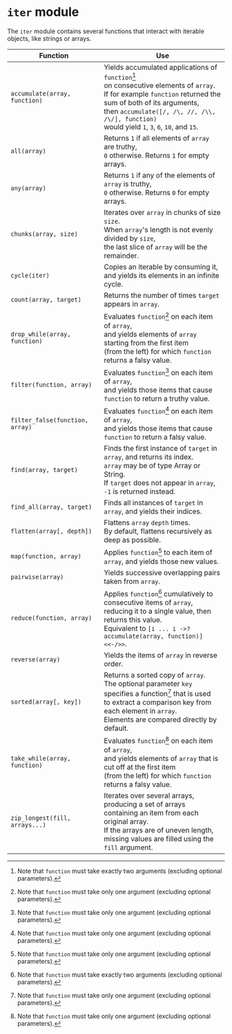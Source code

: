 # `iter` module

The `iter` module contains several functions that interact with iterable
objects, like strings or arrays.

<center>

Function                        | Use
---                             | ---
`accumulate(array, function)`   | Yields accumulated applications of `function`[^2]<br>on consecutive elements of `array`.<br>If for example `function` returned the sum of both of its arguments,<br>then `accumulate([/, /\, //, /\\, /\/], function)`<br>would yield `1`, `3`, `6`, `10`, and `15`.
`all(array)`                    | Returns `1` if all elements of `array` are truthy,<br>`0` otherwise. Returns `1` for empty arrays.
`any(array)`                    | Returns `1` if any of the elements of `array` is truthy,<br>`0` otherwise. Returns `0` for empty arrays.
`chunks(array, size)`           | Iterates over `array` in chunks of size `size`.<br>When `array`'s length is not evenly divided by `size`,<br>the last slice of `array` will be the remainder.
`cycle(iter)`                   | Copies an iterable by consuming it,<br>and yields its elements in an infinite cycle.
`count(array, target)`          | Returns the number of times `target` appears in `array`.
`drop_while(array, function)`   | Evaluates `function`[^1] on each item of `array`,<br>and yields elements of `array` starting from the first item<br>(from the left) for which `function` returns a falsy value.
`filter(function, array)`       | Evaluates `function`[^1] on each item of `array`,<br>and yields those items that cause `function` to return a truthy value.
`filter_false(function, array)` | Evaluates `function`[^1] on each item of `array`,<br>and yields those items that cause `function` to return a falsy value.
`find(array, target)`           | Finds the first instance of `target` in `array`, and returns its index.<br>`array` may be of type Array or String.<br>If `target` does not appear in `array`, `-1` is returned instead.
`find_all(array, target)`       | Finds all instances of `target` in `array`, and yields their indices.
`flatten(array[, depth])`       | Flattens `array` `depth` times.<br>By default, flattens recursively as deep as possible.
`map(function, array)`          | Applies `function`[^1] to each item of `array`, and yields those new values.
`pairwise(array)`               | Yields successive overlapping pairs taken from `array`.
`reduce(function, array)`       | Applies `function`[^2] cumulatively to consecutive items of `array`,<br>reducing it to a single value, then returns this value.<br>Equivalent to `[i ... i ->? accumulate(array, function)]<<-/>>`.
`reverse(array)`                | Yields the items of `array` in reverse order.
`sorted(array[, key])`          | Returns a sorted copy of `array`.<br>The optional parameter `key` specifies a function[^1] that is used<br>to extract a comparison key from each element in `array`.<br>Elements are compared directly by default. 
`take_while(array, function)`   | Evaluates `function`[^1] on each item of `array`,<br>and yields elements of `array` that is cut off at the first item<br>(from the left) for which `function` returns a falsy value.
`zip_longest(fill, arrays...)`  | Iterates over several arrays, producing a set of arrays<br>containing an item from each original array.<br>If the arrays are of uneven length,<br>missing values are filled using the `fill` argument.

</center>

[^1]: Note that `function` must take only one argument (excluding optional
parameters).

[^2]: Note that `function` must take exactly two arguments (excluding optional
parameters).
